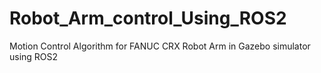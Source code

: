 # Robot_Arm_control_Using_ROS2
Motion Control Algorithm for FANUC CRX Robot Arm in Gazebo simulator using ROS2

